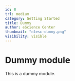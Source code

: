 ```yaml
---
id: 0
trl: medium
category: Getting Started
title: Dummy
author: eScience Center
thumbnail: "nlesc-dummy.png"
visibility: visible
---
```


# Dummy module

This is a dummy module.
